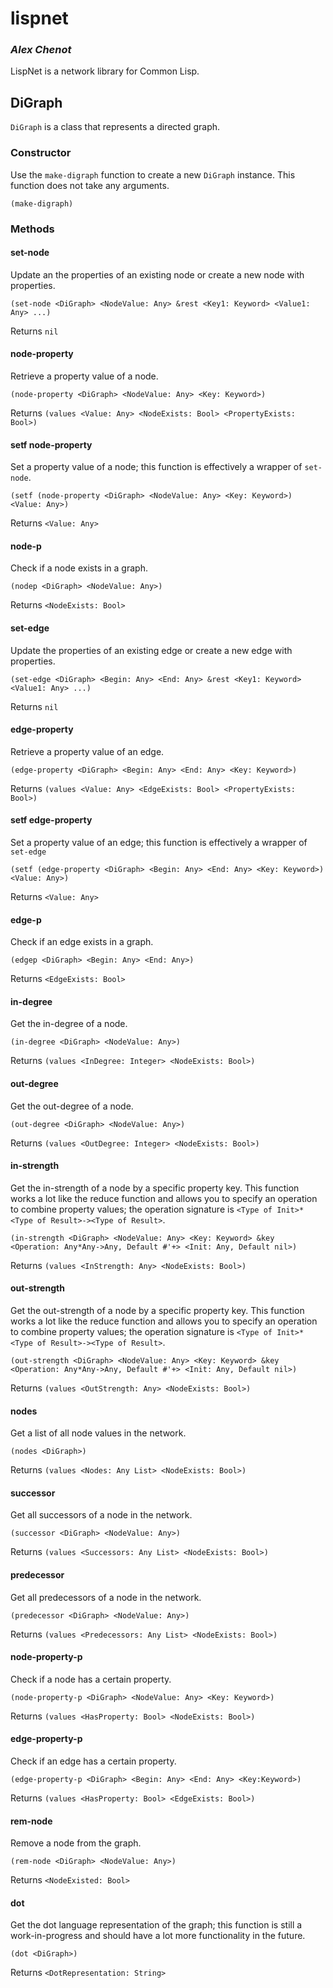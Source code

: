 # lispnet
### _Alex Chenot_

LispNet is a network library for Common Lisp.

## DiGraph

`DiGraph` is a class that represents a directed graph.

### Constructor

Use the `make-digraph` function to create a new `DiGraph` instance. This function does not take any arguments.

```
(make-digraph)
```

### Methods

#### set-node

Update an the properties of an existing node or create a new node with properties.

```
(set-node <DiGraph> <NodeValue: Any> &rest <Key1: Keyword> <Value1: Any> ...)
```

Returns `nil`

#### node-property

Retrieve a property value of a node.

```
(node-property <DiGraph> <NodeValue: Any> <Key: Keyword>)
```

Returns `(values <Value: Any> <NodeExists: Bool> <PropertyExists: Bool>)`

#### setf node-property

Set a property value of a node; this function is effectively a wrapper of `set-node`.

```
(setf (node-property <DiGraph> <NodeValue: Any> <Key: Keyword>) <Value: Any>)
```

Returns `<Value: Any>`

#### node-p

Check if a node exists in a graph.

```
(nodep <DiGraph> <NodeValue: Any>)
```

Returns `<NodeExists: Bool>`

#### set-edge

Update the properties of an existing edge or create a new edge with properties.

```
(set-edge <DiGraph> <Begin: Any> <End: Any> &rest <Key1: Keyword> <Value1: Any> ...)
```

Returns `nil`

#### edge-property

Retrieve a property value of an edge.

```
(edge-property <DiGraph> <Begin: Any> <End: Any> <Key: Keyword>)
```

Returns `(values <Value: Any> <EdgeExists: Bool> <PropertyExists: Bool>)`

#### setf edge-property

Set a property value of an edge; this function is effectively a wrapper of `set-edge`

```
(setf (edge-property <DiGraph> <Begin: Any> <End: Any> <Key: Keyword>) <Value: Any>)
```

Returns `<Value: Any>`

#### edge-p

Check if an edge exists in a graph.

```
(edgep <DiGraph> <Begin: Any> <End: Any>)
```

Returns `<EdgeExists: Bool>`

#### in-degree

Get the in-degree of a node.

```
(in-degree <DiGraph> <NodeValue: Any>)
```

Returns `(values <InDegree: Integer> <NodeExists: Bool>)`

#### out-degree

Get the out-degree of a node.

```
(out-degree <DiGraph> <NodeValue: Any>)
```

Returns `(values <OutDegree: Integer> <NodeExists: Bool>)`

#### in-strength

Get the in-strength of a node by a specific property key. This function works a lot like the reduce function and allows you to specify an operation to combine property values; the operation signature is `<Type of Init>*<Type of Result>-><Type of Result>`.

```
(in-strength <DiGraph> <NodeValue: Any> <Key: Keyword> &key <Operation: Any*Any->Any, Default #'+> <Init: Any, Default nil>)
```

Returns `(values <InStrength: Any> <NodeExists: Bool>)`

#### out-strength

Get the out-strength of a node by a specific property key. This function works a lot like the reduce function and allows you to specify an operation to combine property values; the operation signature is `<Type of Init>*<Type of Result>-><Type of Result>`.

```
(out-strength <DiGraph> <NodeValue: Any> <Key: Keyword> &key <Operation: Any*Any->Any, Default #'+> <Init: Any, Default nil>)
```

Returns `(values <OutStrength: Any> <NodeExists: Bool>)`

#### nodes

Get a list of all node values in the network.

```
(nodes <DiGraph>)
```

Returns `(values <Nodes: Any List> <NodeExists: Bool>)`

#### successor

Get all successors of a node in the network.

```
(successor <DiGraph> <NodeValue: Any>)
```

Returns `(values <Successors: Any List> <NodeExists: Bool>)`

#### predecessor

Get all predecessors of a node in the network.

```
(predecessor <DiGraph> <NodeValue: Any>)
```

Returns `(values <Predecessors: Any List> <NodeExists: Bool>)`

#### node-property-p

Check if a node has a certain property.

```
(node-property-p <DiGraph> <NodeValue: Any> <Key: Keyword>)
```

Returns `(values <HasProperty: Bool> <NodeExists: Bool>)`

#### edge-property-p

Check if an edge has a certain property.

```
(edge-property-p <DiGraph> <Begin: Any> <End: Any> <Key:Keyword>)
```

Returns `(values <HasProperty: Bool> <EdgeExists: Bool>)`

#### rem-node

Remove a node from the graph.

```
(rem-node <DiGraph> <NodeValue: Any>)
```

Returns `<NodeExisted: Bool>`

#### dot

Get the dot language representation of the graph; this function is still a work-in-progress and should have a lot more functionality in the future.

```
(dot <DiGraph>)
```

Returns `<DotRepresentation: String>`